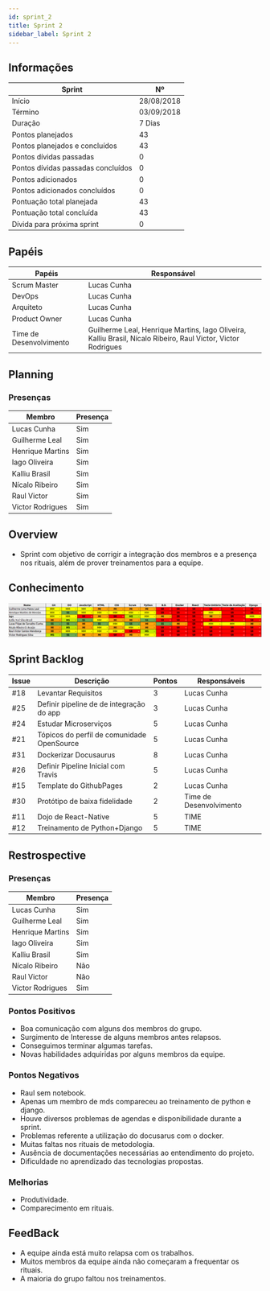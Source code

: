```yaml
---
id: sprint_2
title: Sprint 2
sidebar_label: Sprint 2
---
```


## Informações

|Sprint|Nº|
|--------|---------|
|Início|28/08/2018|
|Término|03/09/2018|
|Duração|7 Dias|
|Pontos planejados|43|
|Pontos planejados e concluídos|43|
|Pontos dívidas passadas|0|
|Pontos dívidas passadas concluídos|0|
|Pontos adicionados|0|
|Pontos adicionados concluídos|0|
|Pontuação total planejada|43|
|Pontuação total concluída|43|
|Dívida para próxima sprint|0|

## Papéis

|Papéis|Responsável|
|--------|---------|
|Scrum Master|Lucas Cunha|
|DevOps|Lucas Cunha|
|Arquiteto|Lucas Cunha|
|Product Owner|Lucas Cunha|
|Time de Desenvolvimento|Guilherme Leal, Henrique Martins, Iago Oliveira, Kalliu Brasil, Nícalo Ribeiro, Raul Victor, Victor Rodrigues|

## Planning

### Presenças

|Membro|Presença|
|--------|---------|
|Lucas Cunha|Sim|
|Guilherme Leal|Sim|
|Henrique Martins|Sim|
|Iago Oliveira|Sim|
|Kalliu Brasil|Sim|
|Nícalo Ribeiro|Sim|
|Raul Victor|Sim|
|Victor Rodrigues|Sim|

## Overview
- Sprint com objetivo de corrigir a integração dos membros e a presença nos rituais, além de prover treinamentos para a equipe.
## Conhecimento

![CONHECIMENTO](../assets/conhecimento2.png)


## Sprint Backlog

|Issue|	Descrição|	Pontos|	Responsáveis|
|-----|----------|--------|-------------|
|#18| Levantar Requisitos                       | 3 |      Lucas Cunha      |
|#25| Definir pipeline de de integração do app  | 3 |      Lucas Cunha      |
|#24| Estudar Microserviços                     | 5 |      Lucas Cunha      |
|#21| Tópicos do perfil de comunidade OpenSource| 5 |      Lucas Cunha      |
|#31| Dockerizar Docusaurus                     | 8 |      Lucas Cunha      |
|#26| Definir Pipeline Inicial com Travis       | 5 |      Lucas Cunha      |
|#15| Template do GithubPages                   | 2 |      Lucas Cunha      |
|#30| Protótipo de baixa fidelidade             | 2 |Time de Desenvolvimento|
|#11| Dojo de React-Native                      | 5 |         TIME          |
|#12| Treinamento de Python+Django              | 5 |         TIME          |



## Restrospective 

### Presenças
|Membro|Presença|
|--------|---------|
|Lucas Cunha|Sim|
|Guilherme Leal|Sim|
|Henrique Martins|Sim|
|Iago Oliveira|Sim|
|Kalliu Brasil|Sim|
|Nícalo Ribeiro|Não|
|Raul Victor|Não|
|Victor Rodrigues|Sim|

### Pontos Positivos
- Boa comunicação com alguns dos membros do grupo.
- Surgimento de Interesse de alguns membros antes relapsos.
- Conseguimos terminar algumas tarefas.
- Novas habilidades adquiridas por alguns membros da equipe.

### Pontos Negativos
- Raul sem notebook.
- Apenas um membro de mds compareceu ao treinamento de python e django.
- Houve diversos problemas de agendas e disponibilidade durante a sprint.
- Problemas referente a utilização do docusarus com o docker.
- Muitas faltas nos rituais de metodologia.
- Ausência de documentações necessárias ao entendimento do projeto.
- Dificuldade no aprendizado das tecnologias propostas.

### Melhorias
- Produtividade.
- Comparecimento em rituais.

## FeedBack
- A equipe ainda está muito relapsa com os trabalhos.
- Muitos membros da equipe ainda não começaram a frequentar os rituais.
- A maioria do grupo faltou nos treinamentos.
